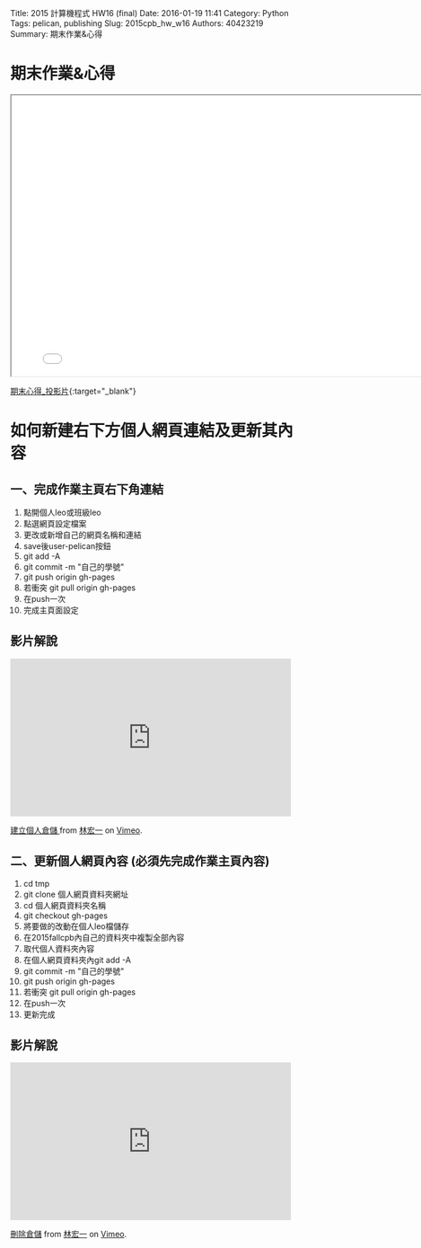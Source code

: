 Title: 2015 計算機程式 HW16 (final)
Date: 2016-01-19 11:41
Category: Python
Tags: pelican, publishing
Slug: 2015cpb_hw_w16
Authors: 40423219
Summary: 期末作業&心得

期末作業&心得
=============

<iframe src="40423219_cp_w16_p.html" width="800" height="500"></iframe>

[期末心得_投影片](40423219_cp_w16_p.html){:target="_blank"}



如何新建右下方個人網頁連結及更新其內容
=============
                                              
                                              
                                                                         
一、完成作業主頁右下角連結
--------------
                            
1. 點開個人leo或班級leo
2. 點選網頁設定檔案
3. 更改或新增自己的網頁名稱和連結
4. save後user-pelican按鈕
5. git add -A
6. git commit -m "自己的學號"
7. git push origin gh-pages
8. 若衝突 git pull origin gh-pages
9. 在push一次
10. 完成主頁面設定                   
  
影片解說
------------    
<iframe src="https://player.vimeo.com/video/151888435" width="500" height="281" frameborder="0" webkitallowfullscreen mozallowfullscreen allowfullscreen></iframe> <p><a href="https://vimeo.com/151888435">建立個人倉儲 </a> from <a href="https://vimeo.com/user47671379">林宏一</a> on <a href="https://vimeo.com">Vimeo</a>.</p>

                                                                  
                                                                 
二、更新個人網頁內容 (必須先完成作業主頁內容)
-------------
                                            
1. cd tmp
2. git clone 個人網頁資料夾網址
3. cd 個人網頁資料夾名稱
4. git checkout gh-pages
5. 將要做的改動在個人leo檔儲存
6. 在2015fallcpb內自己的資料夾中複製全部內容
7. 取代個人資料夾內容
8. 在個人網頁資料夾內git add -A
9. git commit -m "自己的學號"
10. git push origin gh-pages
11. 若衝突 git pull origin gh-pages
12. 在push一次
13. 更新完成

影片解說
------------                         
<iframe src="https://player.vimeo.com/video/151888436" width="500" height="281" frameborder="0" webkitallowfullscreen mozallowfullscreen allowfullscreen></iframe> <p><a href="https://vimeo.com/151888436">刪除倉儲</a> from <a href="https://vimeo.com/user47671379">林宏一</a> on <a href="https://vimeo.com">Vimeo</a>.</p>



                                
